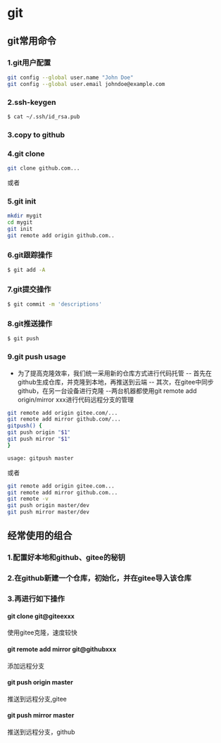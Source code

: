# git

## git常用命令

### 1.git用户配置

```bash
git config --global user.name "John Doe"
git config --global user.email johndoe@example.com
```

### 2.ssh-keygen

```bash
$ cat ~/.ssh/id_rsa.pub
```

### 3.copy to github

### 4.git clone

```bash
git clone github.com...
```

或者

### 5.git init

```bash
mkdir mygit
cd mygit
git init
git remote add origin github.com..
```

### 6.git跟踪操作

```bash
$ git add -A
```

### 7.git提交操作

```bash
$ git commit -m 'descriptions'
```

### 8.git推送操作

```bash
$ git push
```

### 9.git push usage

- 为了提高克隆效率，我们统一采用新的仓库方式进行代码托管
  -- 首先在github生成仓库，并克隆到本地，再推送到云端
  -- 其次，在gitee中同步github，在另一台设备进行克隆
  --两台机器都使用git remote add origin/mirror xxx进行代码远程分支的管理

```bash
git remote add origin gitee.com/...
git remote add mirror github.com/...
gitpush() {
git push origin "$1"
git push mirror "$1"
}

usage: gitpush master

```

或者

```bash
git remote add origin gitee.com...
git remote add mirror github.com...
git remote -v
git push origin master/dev
git push mirror master/dev
```



## 经常使用的组合

### 1.配置好本地和github、gitee的秘钥

### 2.在github新建一个仓库，初始化，并在gitee导入该仓库

### 3.再进行如下操作

#### git clone git@giteexxx

使用gitee克隆，速度较快

#### git remote add mirror git@githubxxx

添加远程分支

#### git push origin master

推送到远程分支,gitee

#### git push mirror master

推送到远程分支，github



